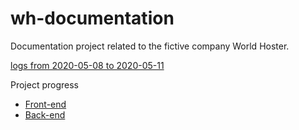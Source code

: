 # wh-documentation

Documentation project related to the fictive company World Hoster.

[logs from 2020-05-08 to 2020-05-11](./logs/index.md)

Project progress
  - [Front-end](https://github.com/hollox/wh-documentation/projects/3)
  - [Back-end](https://github.com/hollox/wh-documentation/projects/1)

